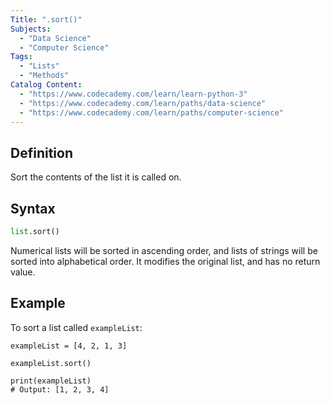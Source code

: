 ```yaml
---
Title: ".sort()"
Subjects:
  - "Data Science"
  - "Computer Science"
Tags:
  - "Lists"
  - "Methods"
Catalog Content:
  - "https://www.codecademy.com/learn/learn-python-3"
  - "https://www.codecademy.com/learn/paths/data-science"
  - "https://www.codecademy.com/learn/paths/computer-science"
---
```


## Definition 

Sort the contents of the list it is called on.

## Syntax

```py
list.sort()
```

Numerical lists will be sorted in ascending order, and lists of strings will be sorted into alphabetical order. It modifies the original list, and has no return value.

## Example

To sort a list called `exampleList`:

```codebyte/python
exampleList = [4, 2, 1, 3]

exampleList.sort()

print(exampleList)
# Output: [1, 2, 3, 4]
```